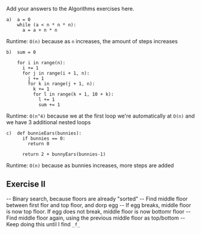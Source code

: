 Add your answers to the Algorithms exercises here.

```
a)  a = 0
    while (a < n * n * n):
      a = a + n * n
```
Runtime: `O(n)` because as `n` increases, the amount of steps increases

```
b)  sum = 0

    for i in range(n):
      i += 1
      for j in range(i + 1, n):
        j += 1
        for k in range(j + 1, n):
          k += 1
          for l in range(k + 1, 10 + k):
            l += 1
            sum += 1
```
Runtime: `O(n^4)` because we at the first loop we're automatically at `O(n)` and we have 3 additional nested loops

```
c)  def bunnieEars(bunnies):
      if bunnies == 0:
        return 0

      return 2 + bunnyEars(bunnies-1)
```
Runtime: `O(n)` because as bunnies increases, more steps are added

## Exercise II

-- Binary search, because floors are already "sorted"
-- Find middle floor between first flor and top floor, and dorp egg
-- If egg breaks, middle floor is now top floor. If egg does not break, middle floor is now bottomr floor
-- Find middle floor again, using the previous middle floor as top/bottom
-- Keep doing this until I find `_f_`